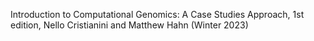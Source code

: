 Introduction to Computational Genomics: A Case Studies Approach, 1st edition, Nello Cristianini and Matthew Hahn (Winter 2023)

